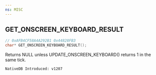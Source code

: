 ```yaml
---
ns: MISC
---
```

## GET_ONSCREEN_KEYBOARD_RESULT

```c
// 0xAFB4CF58A4A292B1 0x44828FB3
char* GET_ONSCREEN_KEYBOARD_RESULT();
```

Returns NULL unless UPDATE_ONSCREEN_KEYBOARD() returns 1 in the same tick.

```
NativeDB Introduced: v1207
```


